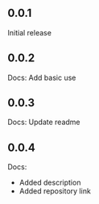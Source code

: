 ## 0.0.1

Initial release

## 0.0.2

Docs: Add basic use

## 0.0.3

Docs: Update readme

## 0.0.4

Docs:

* Added description
* Added repository link